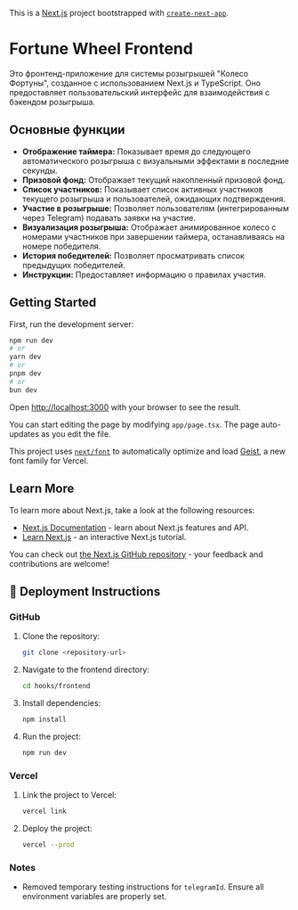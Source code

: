 This is a [Next.js](https://nextjs.org) project bootstrapped with [`create-next-app`](https://nextjs.org/docs/app/api-reference/cli/create-next-app).

# Fortune Wheel Frontend

Это фронтенд-приложение для системы розыгрышей "Колесо Фортуны", созданное с использованием Next.js и TypeScript. Оно предоставляет пользовательский интерфейс для взаимодействия с бэкендом розыгрыша.

## Основные функции

*   **Отображение таймера:** Показывает время до следующего автоматического розыгрыша с визуальными эффектами в последние секунды.
*   **Призовой фонд:** Отображает текущий накопленный призовой фонд.
*   **Список участников:** Показывает список активных участников текущего розыгрыша и пользователей, ожидающих подтверждения.
*   **Участие в розыгрыше:** Позволяет пользователям (интегрированным через Telegram) подавать заявки на участие.
*   **Визуализация розыгрыша:** Отображает анимированное колесо с номерами участников при завершении таймера, останавливаясь на номере победителя.
*   **История победителей:** Позволяет просматривать список предыдущих победителей.
*   **Инструкции:** Предоставляет информацию о правилах участия.

## Getting Started

First, run the development server:

```bash
npm run dev
# or
yarn dev
# or
pnpm dev
# or
bun dev
```

Open [http://localhost:3000](http://localhost:3000) with your browser to see the result.

You can start editing the page by modifying `app/page.tsx`. The page auto-updates as you edit the file.

This project uses [`next/font`](https://nextjs.org/docs/app/building-your-application/optimizing/fonts) to automatically optimize and load [Geist](https://vercel.com/font), a new font family for Vercel.

## Learn More

To learn more about Next.js, take a look at the following resources:

- [Next.js Documentation](https://nextjs.org/docs) - learn about Next.js features and API.
- [Learn Next.js](https://nextjs.org/learn) - an interactive Next.js tutorial.

You can check out [the Next.js GitHub repository](https://github.com/vercel/next.js) - your feedback and contributions are welcome!

## 🚀 Deployment Instructions

### GitHub
1. Clone the repository:
   ```bash
   git clone <repository-url>
   ```
2. Navigate to the frontend directory:
   ```bash
   cd hooks/frontend
   ```
3. Install dependencies:
   ```bash
   npm install
   ```
4. Run the project:
   ```bash
   npm run dev
   ```

### Vercel
1. Link the project to Vercel:
   ```bash
   vercel link
   ```
2. Deploy the project:
   ```bash
   vercel --prod
   ```

### Notes
- Removed temporary testing instructions for `telegramId`. Ensure all environment variables are properly set.
